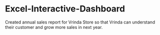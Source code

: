 # Excel-Interactive-Dashboard
Created annual sales report for Vrinda Store so that Vrinda can understand their customer and grow more sales in next year.

